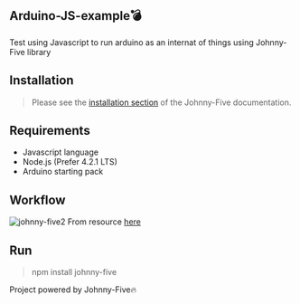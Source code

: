## Arduino-JS-example💣
Test using Javascript to run arduino as an internat of things using Johnny-Five library

## Installation
> Please see the [installation section](http://johnny-five.io/)
of the Johnny-Five documentation.

## Requirements
-  Javascript language
-  Node.js (Prefer 4.2.1 LTS)
-  Arduino starting pack

## Workflow
![johnny-five2](https://user-images.githubusercontent.com/42229194/55285720-5b769a80-53bb-11e9-93bc-34c3b3629640.png)
From resource [here](http://site2site.github.io/lectures/week3/binary.html)

## Run
> npm install johnny-five

Project powered by Johnny-Five🔥

